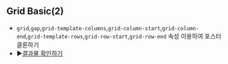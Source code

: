 ## Grid Basic(2)

- `grid`,`gap`,`grid-template-columns`,`grid-column-start`,`grid-column-end`,`grid-template-rows`,`grid-row-start`,`grid-row-end` 속성 이용하여 포스터 클론하기
- ▶[결과물 확인하기](https://BadReligion.tinakim.repl.co)

